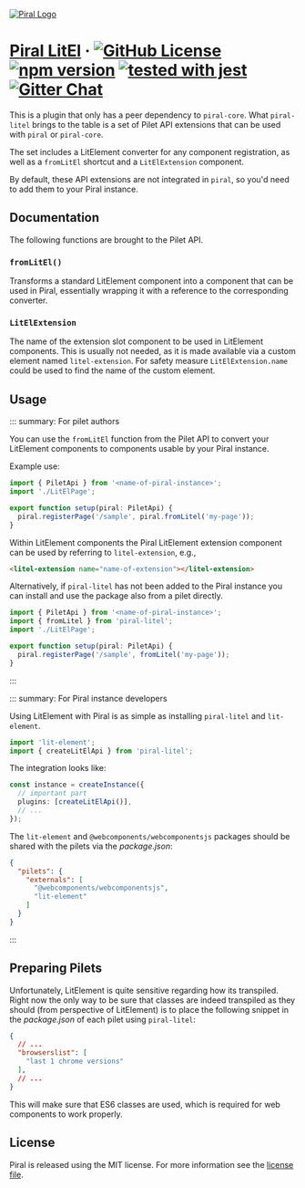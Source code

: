 [![Piral Logo](https://github.com/smapiot/piral/raw/main/docs/assets/logo.png)](https://piral.io)

# [Piral LitEl](https://piral.io) &middot; [![GitHub License](https://img.shields.io/badge/license-MIT-blue.svg)](https://github.com/smapiot/piral/blob/main/LICENSE) [![npm version](https://img.shields.io/npm/v/piral-litel.svg?style=flat)](https://www.npmjs.com/package/piral-litel) [![tested with jest](https://img.shields.io/badge/tested_with-jest-99424f.svg)](https://jestjs.io) [![Gitter Chat](https://badges.gitter.im/gitterHQ/gitter.png)](https://gitter.im/piral-io/community)

This is a plugin that only has a peer dependency to `piral-core`. What `piral-litel` brings to the table is a set of Pilet API extensions that can be used with `piral` or `piral-core`.

The set includes a LitElement converter for any component registration, as well as a `fromLitEl` shortcut and a `LitElExtension` component.

By default, these API extensions are not integrated in `piral`, so you'd need to add them to your Piral instance.

## Documentation

The following functions are brought to the Pilet API.

### `fromLitEl()`

Transforms a standard LitElement component into a component that can be used in Piral, essentially wrapping it with a reference to the corresponding converter.

### `LitElExtension`

The name of the extension slot component to be used in LitElement components. This is usually not needed, as it is made available via a custom element named `litel-extension`. For safety measure `LitElExtension.name` could be used to find the name of the custom element.

## Usage

::: summary: For pilet authors

You can use the `fromLitEl` function from the Pilet API to convert your LitElement components to components usable by your Piral instance.

Example use:

```ts
import { PiletApi } from '<name-of-piral-instance>';
import './LitElPage';

export function setup(piral: PiletApi) {
  piral.registerPage('/sample', piral.fromLitel('my-page'));
}
```

Within LitElement components the Piral LitElement extension component can be used by referring to `litel-extension`, e.g.,

```html
<litel-extension name="name-of-extension"></litel-extension>
```

Alternatively, if `piral-litel` has not been added to the Piral instance you can install and use the package also from a pilet directly.

```ts
import { PiletApi } from '<name-of-piral-instance>';
import { fromLitel } from 'piral-litel';
import './LitElPage';

export function setup(piral: PiletApi) {
  piral.registerPage('/sample', fromLitel('my-page'));
}
```

:::

::: summary: For Piral instance developers

Using LitElement with Piral is as simple as installing `piral-litel` and `lit-element`.

```ts
import 'lit-element';
import { createLitElApi } from 'piral-litel';
```

The integration looks like:

```ts
const instance = createInstance({
  // important part
  plugins: [createLitElApi()],
  // ...
});
```

The `lit-element` and `@webcomponents/webcomponentsjs` packages should be shared with the pilets via the *package.json*:

```json
{
  "pilets": {
    "externals": [
      "@webcomponents/webcomponentsjs",
      "lit-element"
    ]
  }
}
```

:::

## Preparing Pilets

Unfortunately, LitElement is quite sensitive regarding how its transpiled. Right now the only way to be sure that classes are indeed transpiled as they should (from perspective of LitElement) is to place the following snippet in the *package.json* of each pilet using `piral-litel`:

```json
{
  // ...
  "browserslist": [
    "last 1 chrome versions"
  ],
  // ...
}
```

This will make sure that ES6 classes are used, which is required for web components to work properly.

## License

Piral is released using the MIT license. For more information see the [license file](./LICENSE).
